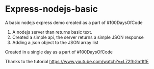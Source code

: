 # Express-nodejs-basic
A basic nodejs express demo created as a part of #100DaysOfCode

1. A nodejs server than returns basic text.
2. Created a simple api, the server returns a simple JSON response
3. Adding a json object to the JSON array list


Created in a single day as a part of #100DaysOfCode

Thanks to the tutorial https://www.youtube.com/watch?v=L72fhGm1tfE
